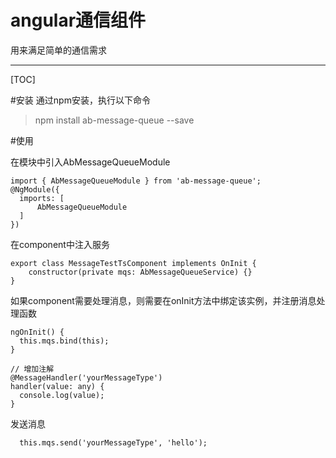 # angular通信组件

用来满足简单的通信需求

-------------------

[TOC]

#安装
通过npm安装，执行以下命令
> npm install ab-message-queue --save

#使用

在模块中引入AbMessageQueueModule

```
import { AbMessageQueueModule } from 'ab-message-queue';
@NgModule({
  imports: [
	  AbMessageQueueModule
  ]
})
```

在component中注入服务
```
export class MessageTestTsComponent implements OnInit {
	constructor(private mqs: AbMessageQueueService) {}
}
```

如果component需要处理消息，则需要在onInit方法中绑定该实例，并注册消息处理函数

```
ngOnInit() {
  this.mqs.bind(this);
}

// 增加注解
@MessageHandler('yourMessageType')
handler(value: any) {
  console.log(value);
}
```

发送消息
```
  this.mqs.send('yourMessageType', 'hello');
```
